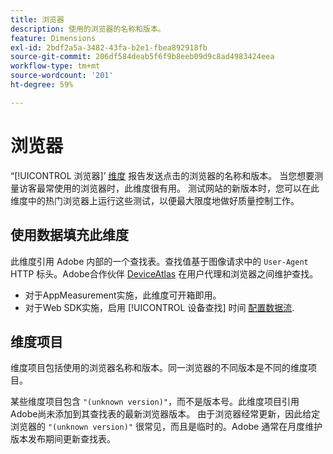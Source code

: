 ```yaml
---
title: 浏览器
description: 使用的浏览器的名称和版本。
feature: Dimensions
exl-id: 2bdf2a5a-3482-43fa-b2e1-fbea892918fb
source-git-commit: 206df584deab5f6f9b8eeb09d9c8ad4983424eea
workflow-type: tm+mt
source-wordcount: '201'
ht-degree: 59%

---
```


# 浏览器

“[!UICONTROL 浏览器]’ [维度](overview.md) 报告发送点击的浏览器的名称和版本。 当您想要测量访客最常使用的浏览器时，此维度很有用。 测试网站的新版本时，您可以在此维度中的热门浏览器上运行这些测试，以便最大限度地做好质量控制工作。

## 使用数据填充此维度

此维度引用 Adobe 内部的一个查找表。查找值基于图像请求中的 `User-Agent` HTTP 标头。Adobe合作伙伴 [DeviceAtlas](https://deviceatlas.com/) 在用户代理和浏览器之间维护查找。

* 对于AppMeasurement实施，此维度可开箱即用。
* 对于Web SDK实施，启用 [!UICONTROL 设备查找] 时间 [配置数据流](https://experienceleague.adobe.com/docs/experience-platform/datastreams/configure.html?lang=zh-Hans).

## 维度项目

维度项目包括使用的浏览器名称和版本。同一浏览器的不同版本是不同的维度项目。

某些维度项目包含 `"(unknown version)"`，而不是版本号。此维度项目引用Adobe尚未添加到其查找表的最新浏览器版本。 由于浏览器经常更新，因此给定浏览器的 `"(unknown version)"` 很常见，而且是临时的。Adobe 通常在月度维护版本发布期间更新查找表。
